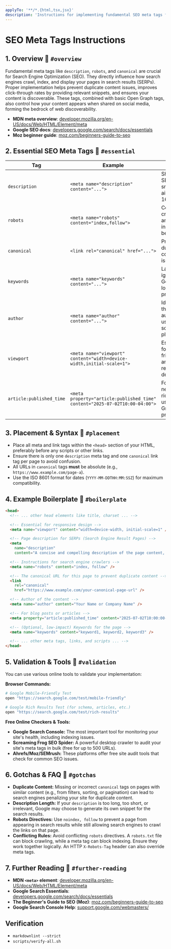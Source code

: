 ```yaml
---
applyTo: '**/*.{html,tsx,jsx}'
description: 'Instructions for implementing fundamental SEO meta tags for discoverability, crawling, and social previews.'
---
```


# SEO Meta Tags Instructions

## 1. Overview 🔗 `#overview`

Fundamental meta tags like `description`, `robots`, and `canonical` are crucial for Search Engine Optimization (SEO). They directly influence how search engines crawl, index, and display your pages in search results (SERPs). Proper implementation helps prevent duplicate content issues, improves click-through rates by providing relevant snippets, and ensures your content is discoverable. These tags, combined with basic Open Graph tags, also control how your content appears when shared on social media, forming the bedrock of web discoverability.

- **MDN meta overview**: [developer.mozilla.org/en-US/docs/Web/HTML/Element/meta](https://developer.mozilla.org/en-US/docs/Web/HTML/Element/meta)
- **Google SEO docs**: [developers.google.com/search/docs/essentials](https://developers.google.com/search/docs/essentials)
- **Moz beginner guide**: [moz.com/beginners-guide-to-seo](https://moz.com/beginners-guide-to-seo)

## 2. Essential SEO Meta Tags 🔗 `#essential`

| Tag                      | Example                                                                     | Notes                                                    |
| ------------------------ | --------------------------------------------------------------------------- | -------------------------------------------------------- |
| `description`            | `<meta name="description" content="...">`                                   | Shown as SERP snippet; aim for ≤ 160 chars.              |
| `robots`                 | `<meta name="robots" content="index,follow">`                               | Controls crawling and indexing behavior.                 |
| `canonical`              | `<link rel="canonical" href="...">`                                         | Prevents duplicate content issues.                       |
| `keywords`               | `<meta name="keywords" content="...">`                                      | Largely ignored by Google; low priority.                 |
| `author`                 | `<meta name="author" content="...">`                                        | Identifies the content author; used by some platforms.   |
| `viewport`               | `<meta name="viewport" content="width=device-width,initial-scale=1">`       | Essential for mobile-friendliness and responsive design. |
| `article:published_time` | `<meta property="article:published_time" content="2025-07-02T10:00-04:00">` | For news/blog rich results; uses Open Graph property.    |

## 3. Placement & Syntax 🔗 `#placement`

- Place all meta and link tags within the `<head>` section of your HTML, preferably before any scripts or other links.
- Ensure there is only one `description` meta tag and one `canonical` link tag per page to avoid confusion.
- All URLs in `canonical` tags **must** be absolute (e.g., `https://www.example.com/page-a`).
- Use the ISO 8601 format for dates (`YYYY-MM-DDTHH:MM:SSZ`) for maximum compatibility.

## 4. Example Boilerplate 🔗 `#boilerplate`

```html
<head>
  <!-- ... other head elements like title, charset ... -->

  <!-- Essential for responsive design -->
  <meta name="viewport" content="width=device-width, initial-scale=1" />

  <!-- Page description for SERPs (Search Engine Result Pages) -->
  <meta
    name="description"
    content="A concise and compelling description of the page content, under 160 characters." />

  <!-- Instructions for search engine crawlers -->
  <meta name="robots" content="index, follow" />

  <!-- The canonical URL for this page to prevent duplicate content -->
  <link
    rel="canonical"
    href="https://www.example.com/your-canonical-page-url" />

  <!-- Author of the content -->
  <meta name="author" content="Your Name or Company Name" />

  <!-- For blog posts or articles -->
  <meta property="article:published_time" content="2025-07-02T10:00:00-04:00" />

  <!-- (Optional, low-impact) Keywords for the page -->
  <meta name="keywords" content="keyword1, keyword2, keyword3" />

  <!-- ... other meta tags, links, and scripts ... -->
</head>
```

## 5. Validation & Tools 🔗 `#validation`

You can use various online tools to validate your implementation:

**Browser Commands:**

```bash
# Google Mobile-Friendly Test
open "https://search.google.com/test/mobile-friendly"

# Google Rich Results Test (for schema, articles, etc.)
open "https://search.google.com/test/rich-results"
```

**Free Online Checkers & Tools:**

- **Google Search Console:** The most important tool for monitoring your site's health, including indexing issues.
- **Screaming Frog SEO Spider:** A powerful desktop crawler to audit your site's meta tags in bulk (free for up to 500 URLs).
- **Ahrefs/Moz/SEMrush:** These platforms offer free site audit tools that check for common SEO issues.

## 6. Gotchas & FAQ 🔗 `#gotchas`

- **Duplicate Content:** Missing or incorrect `canonical` tags on pages with similar content (e.g., from filters, sorting, or pagination) can lead to search engines penalizing your site for duplicate content.
- **Description Length:** If your `description` is too long, too short, or irrelevant, Google may choose to generate its own snippet for the search results.
- **Robots Directives:** Use `noindex, follow` to prevent a page from appearing in search results while still allowing search engines to crawl the links on that page.
- **Conflicting Rules:** Avoid conflicting `robots` directives. A `robots.txt` file can block crawling, while a meta tag can block indexing. Ensure they work together logically. An HTTP `X-Robots-Tag` header can also override meta tags.

## 7. Further Reading 🔗 `#further-reading`

- **MDN `<meta>` element**: [developer.mozilla.org/en-US/docs/Web/HTML/Element/meta](https://developer.mozilla.org/en-US/docs/Web/HTML/Element/meta)
- **Google Search Essentials**: [developers.google.com/search/docs/essentials](https://developers.google.com/search/docs/essentials)
- **The Beginner's Guide to SEO (Moz)**: [moz.com/beginners-guide-to-seo](https://moz.com/beginners-guide-to-seo)
- **Google Search Console Help**: [support.google.com/webmasters/](https://support.google.com/webmasters/)

## Verification

- `markdownlint --strict`
- `scripts/verify-all.sh`
